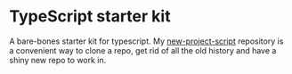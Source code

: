 # TypeScript starter kit

A bare-bones starter kit for typescript. My [new-project-script](https://github.com/Rolias/new-project-script) repository is a convenient way to clone a repo, get rid of all the old history and have a shiny new repo to work in.

